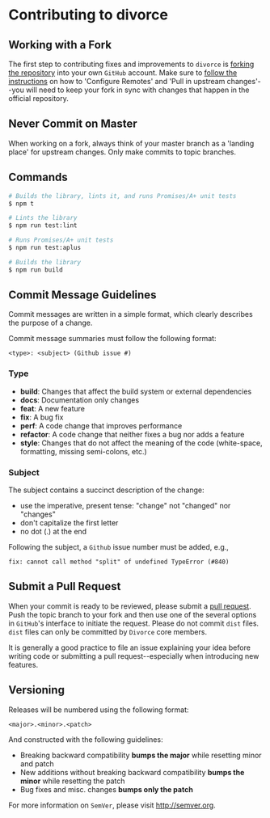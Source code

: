 # Contributing to divorce

## Working with a Fork

The first step to contributing fixes and improvements to `divorce` is [forking the repository](https://help.github.com/articles/fork-a-repo) into your own `GitHub` account. Make sure to [follow the instructions](https://help.github.com/articles/configuring-a-remote-for-a-fork) on how to 'Configure Remotes' and 'Pull in upstream changes'--you will need to keep your fork in sync with changes that happen in the official repository.

## Never Commit on Master

When working on a fork, always think of your master branch as a 'landing place' for upstream changes. Only make commits to topic branches.

## Commands

```bash
# Builds the library, lints it, and runs Promises/A+ unit tests
$ npm t

# Lints the library
$ npm run test:lint

# Runs Promises/A+ unit tests
$ npm run test:aplus

# Builds the library
$ npm run build
```

## Commit Message Guidelines

Commit messages are written in a simple format, which clearly describes the purpose of a change.

Commit message summaries must follow the following format:

```
<type>: <subject> (Github issue #)
```

### Type

* **build**: Changes that affect the build system or external dependencies
* **docs**: Documentation only changes
* **feat**: A new feature
* **fix**: A bug fix
* **perf**: A code change that improves performance
* **refactor**: A code change that neither fixes a bug nor adds a feature
* **style**: Changes that do not affect the meaning of the code (white-space, formatting, missing semi-colons, etc.)

### Subject

The subject contains a succinct description of the change:

* use the imperative, present tense: "change" not "changed" nor "changes"
* don't capitalize the first letter
* no dot (.) at the end

Following the subject, a `Github` issue number must be added, e.g.,

```
fix: cannot call method "split" of undefined TypeError (#840)
```

## Submit a Pull Request

When your commit is ready to be reviewed, please submit a [pull request](https://help.github.com/articles/creating-a-pull-request).
Push the topic branch to your fork and then use one of the several options in `GitHub`'s interface to initiate the request. Please do not commit `dist` files. `dist` files can only be committed by `Divorce` core members.

It is generally a good practice to file an issue explaining your idea before writing code or submitting a pull request--especially when introducing new features.

## Versioning

Releases will be numbered using the following format:

```
<major>.<minor>.<patch>
```

And constructed with the following guidelines:

- Breaking backward compatibility **bumps the major** while resetting minor and patch
- New additions without breaking backward compatibility **bumps the minor** while resetting the patch
- Bug fixes and misc. changes **bumps only the patch**

For more information on `SemVer`, please visit [<http://semver.org>](http://semver.org).
